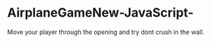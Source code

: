 # AirplaneGameNew-JavaScript-
Move your player  through  the opening and try dont crush in the wall.
